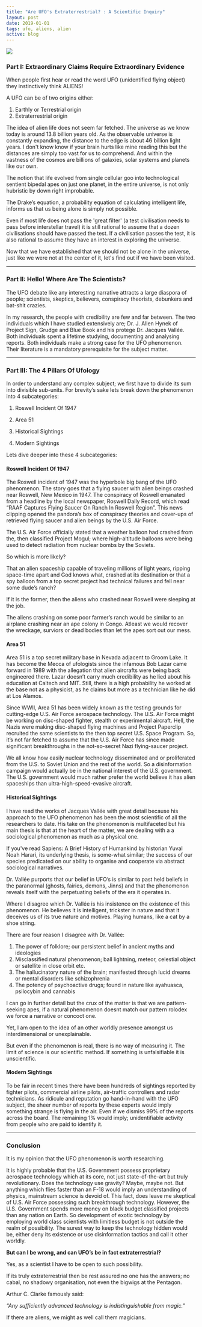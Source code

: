 ```yaml
---
title: "Are UFO's Extraterrestrial? : A Scientific Inquiry"
layout: post
date: 2019-01-01
tags: ufo, aliens, alien
active: blog
---
```


![](https://static01.nyt.com/images/2018/01/02/science/02SCI-OVERBYE1/02SCI-OVERBYE1-jumbo.jpg?quality=90&auto=webp)

### Part I: Extraordinary Claims Require Extraordinary Evidence

When people first hear or read the word UFO (unidentified flying object) they instinctively think ALIENS!

A UFO can be of two origins either:

1. Earthly or Terrestrial origin
2. Extraterrestrial origin

The idea of alien life does not seem far fetched. The universe as we know today is around 13.8 billion years old. As the observable universe is constantly expanding, the distance to the edge is about 46 billion light years. I don't know know if your brain hurts like mine reading this but the distances are simply too vast for us to comprehend. And within the vastness of the cosmos are billions of galaxies, solar systems and planets like our own.

The notion that life evolved from single cellular goo into technological sentient bipedal apes on just one planet, in the entire universe, is not only hubristic by down right improbable.

The Drake’s equation, a probability equation of calculating intelligent life, informs us that us being alone is simply not possible.

Even if most life does not pass the 'great filter' (a test civilisation needs to pass before interstellar travel) it is still rational to assume that a dozen civilisations should have passed the test. If a civilisation passes the test, it is also rational to assume they have an interest in exploring the universe.

Now that we have established that we should not be alone in the universe, just like we were not at the center of it, let's find out if we have been visited.

*****

### Part II: Hello! Where Are The Scientists?

The UFO debate like any interesting narrative attracts a large diaspora of people; scientists, skeptics, believers, conspiracy theorists, debunkers and bat-shit crazies.

In my research, the people with credibility are few and far between. The two individuals which I have studied extensively are; Dr. J. Allen Hynek of Project Sign, Grudge and Blue Book and his protege Dr. Jacques Vallée. Both individuals spent a lifetime studying, documenting and analysing reports. Both individuals make a strong case for the UFO phenomenon. Their literature is a mandatory prerequisite for the subject matter.

*****

### Part III: The 4 Pillars Of Ufology

In order to understand any complex subject; we first have to divide its sum into divisible sub-units. For brevity’s sake lets break down the phenomenon into 4 subcategories:

1. Roswell Incident Of 1947

2. Area 51

3. Historical Sightings

4. Modern Sightings 

Lets dive deeper into these 4 subcategories:

#### Roswell Incident Of 1947

The Roswell incident of 1947 was the hyperbole big bang of the UFO phenomenon. The story goes that a flying saucer with alien beings crashed near Roswell, New Mexico in 1947. The conspiracy of Roswell emanated from a headline by the local newspaper, Roswell Daily Record, which read “RAAF Captures Flying Saucer On Ranch In Roswell Region”. This news clipping opened the pandora’s box of conspiracy theories and cover-ups of retrieved flying saucer and alien beings by the U.S. Air Force. 

The U.S. Air Force officially stated that a weather balloon had crashed from the, then classified Project Mogul; where high-altitude balloons were being used to detect radiation from nuclear bombs by the Soviets. 

So which is more likely? 

That an alien spaceship capable of traveling millions of light years, ripping space-time apart and God knows what, crashed at its destination or that a spy balloon from a top secret project had technical failures and fell near some dude’s ranch?

If it is the former, then the aliens who crashed near Roswell were sleeping at the job.

The aliens crashing on some poor farmer’s ranch would be similar to an airplane crashing near an ape colony in Congo. Atleast we would recover the wreckage, surviors or dead bodies than let the apes sort out our mess.

#### Area 51

Area 51 is a top secret military base in Nevada adjacent to Groom Lake. It has become the Mecca of ufologists since the infamous Bob Lazar came forward in 1989 with the allegation that alien aircrafts were being back engineered there. Lazar doesn’t carry much credibility as he lied about his education at Caltech and MIT. Still, there is a high probability he worked at the base not as a physicist, as he claims but more as a technician like he did at Los Alamos.

Since WWII, Area 51 has been widely known as the testing grounds for cutting-edge U.S. Air Force aerospace technology. The U.S. Air Force might be working on disc-shaped fighter, stealth or experimental aircraft. Hell, the Nazis were making disc-shaped flying machines and Project Paperclip recruited the same scientists to the then top secret U.S. Space Program. So, it’s not far fetched to assume that the U.S. Air Force has since made significant breakthroughs in the not-so-secret Nazi flying-saucer project.

We all know how easily nuclear technology disseminated and or proliferated from the U.S. to Soviet Union and the rest of the world. So a disinformation campaign would actually be in the national interest of the U.S. government. The U.S. government would much rather prefer the world believe it has alien spaceships than ultra-high-speed-evasive aircraft.

#### Historical Sightings

I have read the works of Jacques Vallée with great detail because his approach to the UFO phenomenon has been the most scientific of all the researchers to date. His take on the phenomenon is multifaceted but his main thesis is that at the heart of the matter, we are dealing with a a sociological phenomenon as much as a physical one. 

If you've read Sapiens: A Brief History of Humankind by historian Yuval Noah Harari, its underlying thesis, is some-what similar; the success of our species predicated on our ability to organise and cooperate via abstract sociological narratives. 

Dr. Vallée purports that our belief in UFO’s is similar to past held beliefs in the paranormal (ghosts, fairies, demons, Jinns) and that the phenomenon reveals itself with the perpetuating beliefs of the era it operates in.

Where I disagree which Dr. Vallée is his insistence on the existence of this phenomenon. He believes it is intelligent, trickster in nature and that it deceives us of its true nature and motives. Playing humans, like a cat by a shoe string.

There are four reason I disagree with Dr. Vallée:

1. The power of folklore; our persistent belief in ancient myths and ideologies
2. Misclassified natural phenomenon; ball lightning, meteor, celestial object or satellite in close orbit etc.  
3. The hallucinatory nature of the brain; manifested through lucid dreams or mental disorders like schizophrenia 
4. The potency of psychoactive drugs; found in nature like ayahuasca, psilocybin and cannabis 

I can go in further detail but the crux of the matter is that we are pattern-seeking apes, if a natural phenomenon doesnt match our pattern rolodex we force a narrative or concoct one.

Yet, I am open to the idea of an other worldly presence amongst us interdimensional or unexplainable.

But even if the phenomenon is real, there is no way of measuring it. The limit of science is our scientific method. If something is unfalsifiable it is unscientific.

#### Modern Sightings

To be fair in recent times there have been hundreds of sightings reported by fighter pilots, commercial airline pilots, air-traffic controllers and radar technicians. As ridicule and reputation go hand-in-hand with the UFO subject, the sheer number of reports by these experts would imply something strange is flying in the air. Even if we dismiss 99% of the reports across the board. The remaining 1% would imply; unidentifiable activity from people who are paid to identify it.

*****

### Conclusion

It is my opinion that the UFO phenomenon is worth researching. 

It is highly probable that the U.S. Government possess proprietary aerospace technology which at its core, not just state-of-the-art but truly revolutionary. Does the technology use gravity? Maybe, maybe not. But anything which flies faster than an F-18 would imply an understanding of physics, mainstream science is devoid of. This fact, does leave me skeptical of U.S. Air Force possessing such breakthrough technology. However, the U.S. Government spends more money on black budget classified projects than any nation on Earth. So development of exotic technology by employing world class scientists with limitless budget is not outside the realm of possibility. The surest way to keep the technology hidden would be, either deny its existence or use disinformation tactics and call it other worldly.

**But can I be wrong, and can UFO’s be in fact extraterrestrial?**

Yes, as a scientist I have to be open to such possibility. 

If its truly extraterrestrial then be rest assured no one has the answers; no cabal, no shadowy organisation, not even the bigwigs at the Pentagon. 

Arthur C. Clarke famously said: 

*“Any sufficiently advanced technology is indistinguishable from magic.”*

If there are aliens, we might as well call them magicians.
